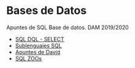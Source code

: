 # Bases de Datos
Apuntes de SQL Base de datos. DAM 2019/2020
- [SQL DQL - SELECT](https://github.com/DipasDam107/Bases/blob/master/sqldql.md)
- [Sublenguajes SQL](https://github.com/DipasDam107/Bases/blob/master/sublenguajes.md)
- [Apuntes de David](https://github.com/davidgchaves/first-steps-with-git-and-github-wirtz-asir1-and-dam1)
- [SQL ZOOs](https://sqlzoo.net/)
